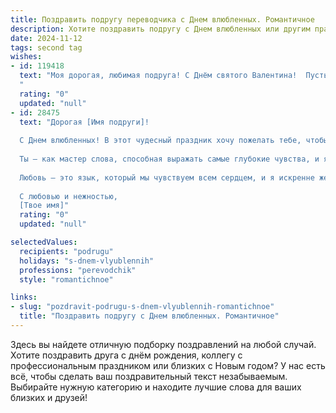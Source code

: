 ```yaml
---
title: Поздравить подругу переводчика с Днем влюбленных. Романтичное
description: Хотите поздравить подругу с Днем влюбленных или другим праздником? Наш ИИ создаст незабываемое поздравление, а вы обязательно выделитесь среди других.  
date: 2024-11-12
tags: second tag
wishes:
- id: 119418
  text: "Моя дорогая, любимая подруга! С Днём святого Валентина!  Пусть этот день будет наполнен  той же нежностью и красотой, которую ты вносишь в жизнь каждого, кого любишь.  Желаю тебе океан любви, взаимного  понимания и  счастья,  переводимого на все языки мира без единой ошибки!  Пусть твой переводчик сердца всегда находит правильные слова для выражения твоих чувств!
  "
  rating: "0"
  updated: "null"
- id: 28475
  text: "Дорогая [Имя подруги]!
  
  С Днем влюбленных! В этот чудесный праздник хочу пожелать тебе, чтобы каждый твой день наполнялся любовью, как самые искренние переводы. Пусть твое сердце бьется в унисон с теми, кто делает твою жизнь ярче и краше.
  
  Ты — как мастер слова, способная выражать самые глубокие чувства, и я надеюсь, что все твои романтические мечты станут реальностью. Пусть каждый миг будет наполнен волшебством, а рядом будут лишь те, кто понимает тебя с полуслова.
  
  Любовь — это язык, который мы чувствуем всем сердцем, и я искренне желаю тебе говорить на нем вечно.
  
  С любовью и нежностью,
  [Твое имя]"
  rating: "0"
  updated: "null"

selectedValues:
  recipients: "podrugu"
  holidays: "s-dnem-vlyublennih"
  professions: "perevodchik"
  style: "romantichnoe"

links:
- slug: "pozdravit-podrugu-s-dnem-vlyublennih-romantichnoe"
  title: "Поздравить подругу с Днем влюбленных. Романтичное"
---
```


Здесь вы найдете отличную подборку поздравлений на любой случай.
Хотите поздравить друга с днём рождения, коллегу с профессиональным праздником или близких с Новым годом? У нас есть всё, чтобы сделать ваш поздравительный текст незабываемым. Выбирайте нужную категорию и находите лучшие слова для ваших близких и друзей!
